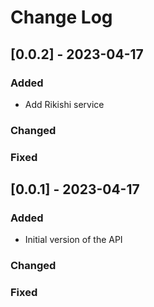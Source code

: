 # Change Log

## [0.0.2] - 2023-04-17

### Added
- Add Rikishi service

### Changed

### Fixed


## [0.0.1] - 2023-04-17

### Added
- Initial version of the API

### Changed

### Fixed

